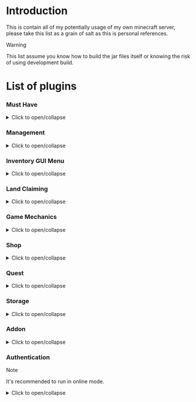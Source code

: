 # Introduction
This is contain all of my potentially usage of my own minecraft server, please take this list as a grain of salt as this is personal references.
> [!WARNING]
> This list assume you know how to build the jar files itself or knowing the risk of using development build.

# List of plugins
### Must Have
<details>
<summary>Click to open/collapse</summary>

|Plugin|Freemium|Premium|
|------|:------:|:-----:|
|FreedonChat|[Modrinth][FreedonChat_Free_Modrinth]|NA|
|ProtocolLid|[Jenkin][ProtocalLid_Free_Jenkin]  [Github][ProtocalLid_Free_Github]  [SpigotMC][ProtocalLid_Free_SpigotMC]|NA|
|Vault|[BukkitDev][Vault_Free_BukkitDev]  [SpigotMC][Vault_Free_SpigotMC]|NA|

[FreedonChat_Free_Modrinth]: https://modrinth.com/plugin/freedomchat
[ProtocalLid_Free_Jenkin]: https://ci.dmulloy2.net/job/ProtocolLib/
[ProtocalLid_Free_Github]: https://github.com/dmulloy2/ProtocolLib
[ProtocalLid_Free_SpigotMC]: https://www.spigotmc.org/resources/protocollib.1997/
[Vault_Free_BukkitDev]: https://dev.bukkit.org/projects/vault
[Vault_Free_SpigotMC]: https://www.spigotmc.org/resources/vault.34315/
</details>

### Management
<details>
<summary>Click to open/collapse</summary>

|Plugin|Freemium|Premium|
|------|:------:|:-----:|
|CMI|NA|[SpigotMC][CMI_Paid_SpigotMC]|
|Citizens|[Jenkin][Citizens_Free_Jenkin]|[SpigotMC][Citizens_Paid_SpigotMC]|
|EssentialsX|[EssentialsX.net][EssentialsX_Free_EssentialsX.net]|NA|
|Multiverse-Core|[Github][Multiverse-Core_Free_Github]  [Modrinth][Multiverse-Core_Free_Modrinth]  [BukkitDev][Multiverse-Core_Free_BukkitDev]  [SpigotMC][Multiverse-Core_Free_SpigotMC]|NA|

[CMI_Paid_SpigotMC]: https://www.spigotmc.org/resources/cmi-298-commands-insane-kits-portals-essentials-economy-mysql-sqlite-much-more.3742/
[Citizens_Free_Jenkin]: https://ci.citizensnpcs.co/
[Citizens_Paid_SpigotMC]: https://www.spigotmc.org/resources/citizens.13811/
[EssentialsX_Free_EssentialsX.net]: https://essentialsx.net/downloads.html
[Multiverse-Core_Free_Github]: https://github.com/Multiverse/Multiverse-Core
[Multiverse-Core_Free_Modrinth]: https://modrinth.com/plugin/multiverse-core
[Multiverse-Core_Free_BukkitDev]: https://dev.bukkit.org/projects/multiverse-core
[Multiverse-Core_Free_SpigotMC]: https://www.spigotmc.org/resources/multiverse-core.390/
</details>

### Inventory GUI Menu
<details>
<summary>Click to open/collapse</summary>

|Plugin|Freemium|Premium|
|------|:------:|:-----:|
|BetterGUI|[SpigotMC][BetterGUI_Free_SpigotMC]|NA|
|zMenu|[SpigotMC][zMenu_Free_SpigotMC]|NA|

[BetterGUI_Free_SpigotMC]: https://www.spigotmc.org/resources/bettergui.75620/
[zMenu_Free_SpigotMC]: https://www.spigotmc.org/resources/zmenu-ultra-complete-menu-plugin.110402/
</details>

### Land Claiming
<details>
<summary>Click to open/collapse</summary>

|Plugin|Freemium|Premium|
|------|:------:|:-----:|
|Bentobox|[Github][Bentobox_Free_Github]  [SpigotMC][Bentobox_Free_SpigotMC]|NA|
|FactionUUID|[Jenkin][FactionUUID_Free_Jenkin]|[SpigotMC][FactionUUID_Paid_SpigotMC]|
|KingsdomX|[Discord Invite][KingsdomX_Free_DiscordInvite]  [Modrinth][KingsdomX_Free_Modrinth]|[SpigotMC][KingsdomX_Paid_SpigotMC]
|PlotSquared|[Github][PlotSquared_Free_Github]|[SpigotMC][PlotSquared_Paid_SpigotMC]|
|TownyAdvanced|[Github][TownyAdvanced_Free_Github]|NA|

[Bentobox_Free_Github]: https://github.com/BentoBoxWorld/BentoBox
[Bentobox_Free_SpigotMC]: https://www.spigotmc.org/resources/bentobox-bskyblock-acidisland-skygrid-caveblock-aoneblock-boxed.73261/
[FactionUUID_Free_Jenkin]: https://ci.ender.zone/job/FactionsUUID/
[FactionUUID_Paid_SpigotMC]: https://www.spigotmc.org/resources/factionsuuid.1035/
[KingsdomX_Free_Modrinth]: https://modrinth.com/plugin/kingdomsx
[KingsdomX_Paid_SpigotMC]: https://www.spigotmc.org/resources/kingdomsx.77670/
[PlotSquared_Free_Github]: https://github.com/IntellectualSites/PlotSquared/releases
[PlotSquared_Paid_SpigotMC]: https://www.spigotmc.org/resources/plotsquared-v7.77506/
[KingsdomX_Free_DiscordInvite]: https://discord.gg/cKsSwtt
[TownyAdvanced_Free_Github]: https://github.com/TownyAdvanced/Towny/releases/
</details>

### Game Mechanics
<details>
<summary>Click to open/collapse</summary>

|Plugin|Freemium|Premium|
|------|:------:|:-----:|
|CombatlogX|[SpigotMC][CombatlogX_Free_SpigotMC]|NA|
|MythicMobs|[SpigotMC][MythicMobs_Free_SpigotMC]|[MythicCraft.io][MythicMobs_Paid_MythicCraft.io]|
|mcMMO|NA|[SpigotMC][mcMMO_Paid_SpigotMC]|
|TradeMe|NA|[SpigotMC][TradeMe_Paid_SpigotMC]|

[CombatlogX_Free_SpigotMC]: https://www.spigotmc.org/resources/combatlogx.31689/
[MythicMobs_Free_SpigotMC]: https://www.spigotmc.org/resources/⚔-mythicmobs-free-version-►the-1-custom-mob-creator◄.5702/
[MythicMobs_Paid_MythicCraft.io]: https://mythiccraft.io/index.php?pages/official-mythicmobs-purchase/
[mcMMO_Paid_SpigotMC]: https://www.spigotmc.org/resources/official-mcmmo-original-author-returns.64348/
[TradeMe_Paid_SpigotMC]: https://www.spigotmc.org/resources/trademe-with-api-to-create-custom-trades-1-7-10-1-20-x.7544/
</details>

### Shop
<details>
<summary>Click to open/collapse</summary>

|Plugin|Freemium|Premium|
|------|:------:|:-----:|
|EconomyGUI|[SpigotMC][EconomyShopGUI_Free_SpigotMC]|[SpigotMC][EconomyShopGUI_Paid_SpigotMC]|
|ExcellentShop|NA|[SpigotMC][ExcellentShop_Paid_SpigotMC]|
|zAuctionHouse|NA|[SpigotMC][zAuctionHouse_Paid_SpigotMC]|
|zShop|NA|[SpigotMC][zShop_Paid_SpigotMC]|

[EconomyShopGUI_Free_SpigotMC]: https://www.spigotmc.org/resources/economyshopgui.69927/
[EconomyShopGUI_Paid_SpigotMC]: https://www.spigotmc.org/resources/economyshopgui-premium.104414/
[ExcellentShop_Paid_SpigotMC]: https://www.spigotmc.org/resources/excellentshop-4-in-1-multi-currency-shop.50696/
[zAuctionHouse_Paid_SpigotMC]: https://www.spigotmc.org/resources/1-8-1-20-zauctionhouse-2000-servers-online.63010/
[zShop_Paid_SpigotMC]: https://www.spigotmc.org/resources/zshop-1-8-1-20-advanced-shop-plugin.74073/
</details>

### Quest
<details>
<summary>Click to open/collapse</summary>

|Plugin|Freemium|Premium|
|------|:------:|:-----:|
|Quests|[Modrinth][Quests_Free_Modrinth]|NA|
|BattlePass|NA|[SpigotMC][BattlePass_Paid_SpigotMC]|

[Quests_Free_Modrinth]: https://modrinth.com/plugin/quests.classic
[BattlePass_Paid_SpigotMC]: https://www.spigotmc.org/resources/1-17-1-20-4-⭐-battlepass-⭐-quests-plugin-with-unlimited-customisable-quests⚔%EF%B8%8F-gui-editor-⭐.63076/
</details>

### Storage
<details>
<summary>Click to open/collapse</summary>

|Plugin|Freemium|Premium|
|------|:------:|:-----:|
|BottledExp|[SpigotMC][BottledExp_Free_SpigotMC]|NA|
|PlayerVaultX|[Jenkin][PlayerVaultX_Free_Jenkin]|[SpigotMC][PlayerVaultX_Paid_SpigotMC]|
|AxVaults|[SpigotMC][AxVaults_Free_SpigotMC]|NA|
|XVaults|[SpigotMC][XVaults_Free_SpitgotMC]|NA|

> AxVault have a duplication glitch, use at your own risk.

[BottledExp_Free_SpigotMC]: https://www.spigotmc.org/resources/bottledexp.2815/
[PlayerVaultX_Free_Jenkin]: https://ci.ender.zone/view/All/job/PlayerVaultsX/
[PlayerVaultX_Paid_SpigotMC]: https://www.spigotmc.org/resources/playervaultsx.51204/
[AxVaults_Free_SpigotMC]: https://www.spigotmc.org/resources/axvaults-the-ultimate-vaults-plugin.114764/
[XVaults_Free_SpitgotMC]: https://www.spigotmc.org/resources/xvaults-player-vaults-1-20.99163/
</details>

### Addon
<details>
<summary>Click to open/collapse</summary>

|Plugin|Freemium|Premium|
|------|:------:|:-----:|
|AxSmithing|[SpigotMC][AxSmithing_Free_SpigotMC]|NA|
|Selective Visualizer|NA|[SpigotMC][SVIS_Paid_SpigotMC]|

[AxSmithing_Free_SpigotMC]: https://www.spigotmc.org/resources/axsmithing-viaversion-addon.112793/
[SVIS_Paid_SpigotMC]: https://www.spigotmc.org/resources/selection-visualizer.22631/
</details>

### Authentication

> [!NOTE]
> It's recommended to run in online mode.

<details>
<summary>Click to open/collapse</summary>

|Plugin|Freemium|Premium|
|------|:------:|:-----:|
|AuthMeReloaded|[Jenkin][AuthMeReloaded_Free_Jenkin]|NA|
|AuthMeReReloaded|[Modrinth][AuthMeReReloaded_Free_Modrinth]| NA|
|FastLogin|[Jenkin][FastLogin_Free_Jenkin]|NA|

[AuthMeReloaded_Free_Jenkin]: https://ci.codemc.io/job/AuthMe/job/AuthMeReloaded/
[AuthMeReReloaded_Free_Modrinth]: https://modrinth.com/plugin/authmerereloaded
[FastLogin_Free_Jenkin]: https://ci.codemc.io/job/Games647/job/FastLogin/
[FastLogin_Info_Github]: https://github.com/games647/FastLogin?tab=readme-ov-file

> Visit FastLogin [Github][FastLogin_Info_Github] page for more info BEFORE installing.
</details>

